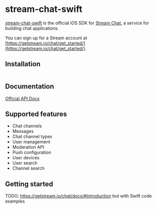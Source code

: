# stream-chat-swift

[stream-chat-swift](https://github.com/GetStream/stream-chat-net) is the official iOS SDK for [Stream Chat](https://getstream.io/chat), a service for building chat applications.

You can sign up for a Stream account at [https://getstream.io/chat/get_started/](https://getstream.io/chat/get_started/).

## Installation

```bash
```

## Documentation

[Official API Docs](https://getstream.io/chat/docs)

## Supported features

- Chat channels
- Messages
- Chat channel types
- User management
- Moderation API
- Push configuration
- User devices
- User search
- Channel search

## Getting started


TODO: https://getstream.io/chat/docs/#introduction but with Swift code examples
